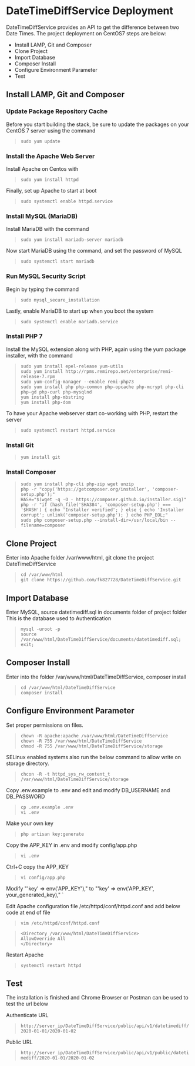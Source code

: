 # DateTimeDiffService Deployment

DateTimeDiffService provides an API to get the difference between two Date Times. The project deployment on CentOS7 steps are below:

- Install LAMP, Git and Composer
- Clone Project
- Import Database
- Composer Install
- Configure Environment Parameter
- Test

## Install LAMP, Git and Composer

### Update Package Repository Cache

Before you start building the stack, be sure to update the packages on your CentOS 7 server using the command

>`sudo yum update`

### Install the Apache Web Server

Install Apache on Centos with

>`sudo yum install httpd`

Finally, set up Apache to start at boot

>`sudo systemctl enable httpd.service`

### Install MySQL (MariaDB)

Install MariaDB with the command

>`sudo yum install mariadb-server mariadb`

Now start MariaDB using the command, and set the password of MySQL

>`sudo systemctl start mariadb`

### Run MySQL Security Script

Begin by typing the command

>`sudo mysql_secure_installation`

Lastly, enable MariaDB to start up when you boot the system

>`sudo systemctl enable mariadb.service`

### Install PHP 7

Install the MySQL extension along with PHP, again using the yum package installer, with the command

>`sudo yum install epel-release yum-utils`<br>
>`sudo yum install http://rpms.remirepo.net/enterprise/remi-release-7.rpm`<br>
>`sudo yum-config-manager --enable remi-php73`<br>
>`sudo yum install php php-common php-opcache php-mcrypt php-cli php-gd php-curl php-mysqlnd`<br>
>`yum install php-mbstring`<br>
>`yum install php-dom`

To have your Apache webserver start co-working with PHP, restart the server

>`sudo systemctl restart httpd.service`

### Install Git

>`yum install git`

### Install Composer

>`sudo yum install php-cli php-zip wget unzip`<br>
>`php -r "copy('https://getcomposer.org/installer', 'composer-setup.php');"`<br>
>`HASH="$(wget -q -O - https://composer.github.io/installer.sig)"`<br>
>`php -r "if (hash_file('SHA384', 'composer-setup.php') === '$HASH') { echo 'Installer verified'; } else { echo 'Installer corrupt'; unlink('composer-setup.php'); } echo PHP_EOL;"`<br>
>`sudo php composer-setup.php --install-dir=/usr/local/bin --filename=composer`<br>

## Clone Project

Enter into Apache folder /var/www/html, git clone the project DateTimeDiffService

>`cd /var/www/html`<br>
>`git clone https://github.com/fk827728/DateTimeDiffService.git`

## Import Database

Enter MySQL, source datetimediff.sql in documents folder of project folder<br>
This is the database used to Authentication

>`mysql -uroot -p`<br>
>`source /var/www/html/DateTimeDiffService/documents/datetimediff.sql;`<br>
>`exit;`

## Composer Install

Enter into the folder /var/www/html/DateTimeDiffService, composer install

>`cd /var/www/html/DateTimeDiffService`<br>
>`composer install`

## Configure Environment Parameter

Set proper permissions on files.

>`chown -R apache:apache /var/www/html/DateTimeDiffService`<br>
>`chown -R 755 /var/www/html/DateTimeDiffService`<br>
>`chmod -R 755 /var/www/html/DateTimeDiffService/storage`

SELinux enabled systems also run the below command to allow write on storage directory.

>`chcon -R -t httpd_sys_rw_content_t /var/www/html/DateTimeDiffService/storage`

Copy .env.example to .env and edit and modify DB_USERNAME and DB_PASSWORD

>`cp .env.example .env`<br>
>`vi .env`<br>

Make your own key

>`php artisan key:generate`

Copy the APP_KEY in .env and modify config/app.php

>`vi .env`<br>

Ctrl+C copy the APP_KEY

>`vi config/app.php`<br>

Modify "'key' => env('APP_KEY')," to "'key' => env('APP_KEY', your_generated_key)," `

Edit Apache configuration file /etc/httpd/conf/httpd.conf and add below code at end of file

>`vim /etc/httpd/conf/httpd.conf`

>`<Directory /var/www/html/DateTimeDiffService>`<br>
>`AllowOverride All`<br>
>`</Directory>`

Restart Apache

>`systemctl restart httpd`

## Test

The installation is finished and Chrome Browser or Postman can be used to test the url below

Authenticate URL

>`http://server_ip/DateTimeDiffService/public/api/v1/datetimediff/2020-01-01/2020-01-02`

Public URL

>`http://server_ip/DateTimeDiffService/public/api/v1/public/datetimediff/2020-01-01/2020-01-02`